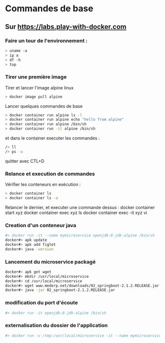 # Commandes de base
## Sur https://labs.play-with-docker.com
### Faire un tour de l'environnement :
```bash
> uname -a
> ip a
> df -h
> top
```
### Tirer une première image
Tirer et lancer l'image alpine linux
```bash
> docker image pull alpine
```
Lancer quelques commandes de base
```bash
> docker container run alpine ls -l
> docker container run alpine echo "hello from alpine"
> docker container run alpine /bin/sh
> docker container run -it alpine /bin/sh
```
et dans le container executer les commandes :
```bash
/> ll
/> ps -a
```	
quitter avec CTL+D


### Relance et execution de commandes 
Vérifier les conteneurs en exécution :
```bash
> docker container ls
> docker container ls -a
```

Relancer le dernier, et executer une commande dessus :
docker container start xyz
docker container exec xyz ls
docker container exec -it xyz vi

### Creation d'un conteneur java

```bash
#> docker run -it --name mymicroservice openjdk:8-jdk-alpine /bin/sh
docker#> apk update
docker#> apk add figlet
docker#> java -version

```

### Lancement du microservice packagé
```bash
docker#> apk get wget
docker#> mkdir /usr/local/microservice
docker#> cd /usr/local/microservice
docker#> wget www.mederp.net/downloads/02_springboot-2.1.2.RELEASE.jar
docker#> java -jar 02_springboot-2.1.2.RELEASE.jar
```

### modification du port d'écoute
```bash
#> docker run -it openjdk:8-jdk-alpine /bin/sh
```

### externalisation du dossier de l'application
```bash
#> docker run -v /tmp:/usr/local/microservice -it --name mymicroservice2 openjdk:8-jdk-alpine /bin/sh
```